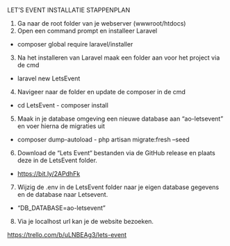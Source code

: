 LET’S EVENT INSTALLATIE
STAPPENPLAN
1) Ga naar de root folder van je webserver (wwwroot/htdocs)
2) Open een command prompt en installeer Laravel
- composer global require laravel/installer 
3) Na het installeren van Laravel maak een folder aan voor het project via de cmd
- laravel new LetsEvent 
4) Navigeer naar de folder en update de composer in de cmd
- cd LetsEvent - composer install 
5) Maak in je database omgeving een nieuwe database aan “ao-letsevent” en voer hierna de
migraties uit
- composer dump-autoload - php artisan migrate:fresh –seed 
6) Download de “Lets Event“ bestanden via de GitHub release en plaats deze in de LetsEvent
folder.
- https://bit.ly/2APdhFk 
7) Wijzig de .env in de LetsEvent folder naar je eigen database gegevens en de database naar
Letsevent.
- “DB_DATABASE=ao-letsevent”
8) Via je localhost url kan je de website bezoeken.

https://trello.com/b/uLNBEAg3/lets-event
